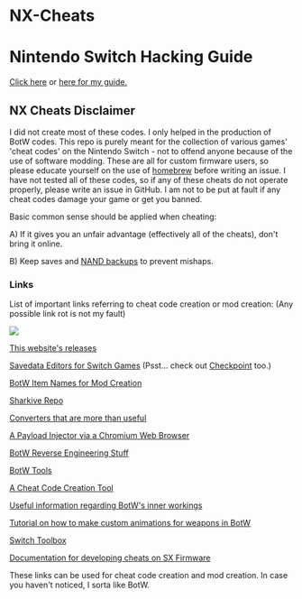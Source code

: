 # NX-Cheats


<h1><b>Nintendo Switch Hacking Guide</b></h1>

<a href="https://switch.homebrew.guide/">Click here</a> or <a href="https://mi460.dev/nxhacks/guide">here  for my guide.</a>

<h2><b>NX Cheats Disclaimer</b></h2>

I did not create most of these codes. I only helped in the production of BotW codes. This repo is purely meant for the collection of various games' 'cheat codes' on the Nintendo Switch - not to offend anyone because of the use of software modding. These are all for custom firmware users, so please educate yourself on the use of <a href="https://switchbrew.org/wiki/Main_Page">homebrew</a> before writing an issue. I have not tested all of these codes, so if any of these cheats do not operate properly, please write an issue in GitHub. I am not to be put at fault if any cheat codes damage your game or get you banned.

Basic common sense should be applied when cheating:

A) If it gives you an unfair advantage (effectively all of the cheats), don't bring it online.

B) Keep saves and <a href="https://nh-server.github.io/switch-guide/extras/nandrestore/">NAND backups</a> to prevent mishaps.

<h3><b>Links</b></h3>

List of important links referring to cheat code creation or mod creation:
(Any possible link rot is not my fault)

<a href="https://discord.gg/DdUUaap"><img src="https://discordapp.com/api/guilds/699728181841887363/embed.png"></a>

<a href="https://mi460.dev/nxhacks">This website's releases</a>

<a href="https://www.marcrobledo.com/savegame-editors/">Savedata Editors for Switch Games</a> (Psst... check out <a href="https://github.com/FlagBrew/Checkpoint/releases">Checkpoint</a> too.)

<a href="https://gbatemp.net/threads/botw-item-names-for-pandaonsmacks-trainer.463959/">BotW Item Names for Mod Creation</a>

<a href="https://github.com/FlagBrew/Sharkive/tree/master/switch">Sharkive Repo</a>

<a href="https://geckocodes.org/index.php?arsenal=3">Converters that are more than useful</a>

<a href="https://webcfw.sdsetup.com/">A Payload Injector via a Chromium Web Browser</a>

<a href="https://github.com/leoetlino/botw-re-notes">BotW Reverse Engineering Stuff</a>

<a href="https://github.com/MrCheeze/botw-tools">BotW Tools</a>

<a href="https://github.com/DarkFlare69/SXCheatTool">A Cheat Code Creation Tool</a>

<a href="https://zeldamods.org/wiki/Main_Page">Useful information regarding BotW's inner workings</a>

<a href="https://gamebanana.com/tuts/13295">Tutorial on how to make custom animations for weapons in BotW</a>

<a href="https://github.com/KillzXGaming/Switch-Toolbox/releases">Switch Toolbox</a>

<a href="https://sx.xecuter.com/download/cheathacker_guide.txt">Documentation for developing cheats on SX Firmware</a>

These links can be used for cheat code creation and mod creation. In case you haven't noticed, I sorta like BotW.
